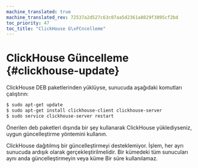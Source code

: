 ```yaml
---
machine_translated: true
machine_translated_rev: 72537a2d527c63c07aa5d2361a8829f3895cf2bd
toc_priority: 47
toc_title: "ClickHouse G\xFCncelleme"
---
```


# ClickHouse Güncelleme {#clickhouse-update}

ClickHouse DEB paketlerinden yüklüyse, sunucuda aşağıdaki komutları çalıştırın:

``` bash
$ sudo apt-get update
$ sudo apt-get install clickhouse-client clickhouse-server
$ sudo service clickhouse-server restart
```

Önerilen deb paketleri dışında bir şey kullanarak ClickHouse yüklediyseniz, uygun güncelleştirme yöntemini kullanın.

ClickHouse dağıtılmış bir güncelleştirmeyi desteklemiyor. İşlem, her ayrı sunucuda ardışık olarak gerçekleştirilmelidir. Bir kümedeki tüm sunucuları aynı anda güncelleştirmeyin veya küme Bir süre kullanılamaz.
